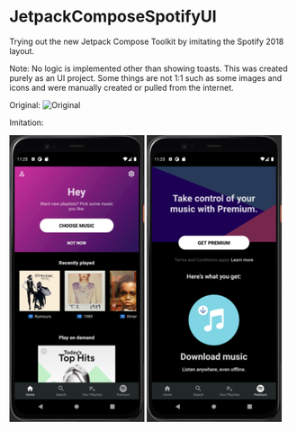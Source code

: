 # JetpackComposeSpotifyUI
Trying out the new Jetpack Compose Toolkit by imitating the Spotify 2018 layout. 

Note: No logic is implemented other than showing toasts. This was created purely as an UI project.
Some things are not 1:1 such as some images and icons and were manually created or pulled from the internet.


Original:
![Original](https://community.spotify.com/t5/image/serverpage/image-id/89943i688CC4455F2B26D4/image-size/large?v=v2&px=999)

Imitation:
<p>
  <img src="https://github.com/kobeissi2/JetpackComposeSpotifyUI/blob/main/screenshots/Home.PNG" width="240" title="Home"/>
  <img src="https://github.com/kobeissi2/JetpackComposeSpotifyUI/blob/main/screenshots/Premium.PNG" width="240" alt="Premium"/>
</p>
